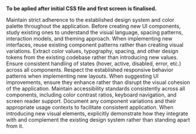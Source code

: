 **To be aplied after initial CSS file and first screen is finalised.**

Maintain strict adherence to the established design system and color palette throughout the application. Before creating new UI components, study existing ones to understand the visual language, spacing patterns, interaction models, and theming approach. When implementing new interfaces, reuse existing component patterns rather than creating visual variations. Extract color values, typography, spacing, and other design tokens from the existing codebase rather than introducing new values. Ensure consistent handling of states (hover, active, disabled, error, etc.) across all components. Respect the established responsive behavior patterns when implementing new layouts. When suggesting UI improvements, ensure they enhance rather than disrupt the visual cohesion of the application. Maintain accessibility standards consistently across all components, including color contrast ratios, keyboard navigation, and screen reader support. Document any component variations and their appropriate usage contexts to facilitate consistent application. When introducing new visual elements, explicitly demonstrate how they integrate with and complement the existing design system rather than standing apart from it.
